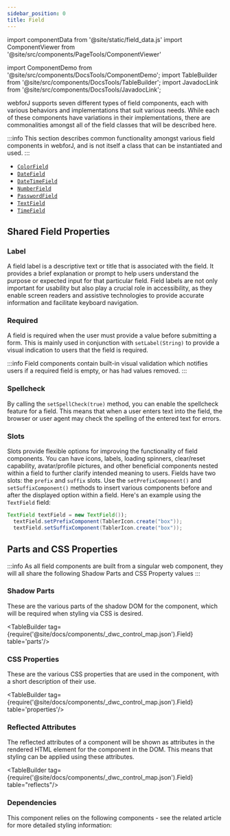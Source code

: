 ```yaml
---
sidebar_position: 0
title: Field
---
```


import componentData from '@site/static/field_data.js'
import ComponentViewer from '@site/src/components/PageTools/ComponentViewer'

import ComponentDemo from '@site/src/components/DocsTools/ComponentDemo';
import TableBuilder from '@site/src/components/DocsTools/TableBuilder';
import JavadocLink from '@site/src/components/DocsTools/JavadocLink';

<JavadocLink type="foundation" location="com/webforj/component/field/AbstractField"/>

webforJ supports seven different types of field components, each with various behaviors and implementations that suit various
needs. While each of these components have variations in their implementations, there are commonalities amongst all of the 
field classes that will be described here.

:::info
This section describes common functionality amongst various field components in webforJ, and is not itself a class that can be instantiated and used.
:::

<!-- <ComponentViewer componentData={componentData} /> -->

- [`ColorField`](/docs/components/fields/colorfield)
- [`DateField`](/docs/components/fields/datefield)
- [`DateTimeField`](/docs/components/fields/datetimefield)
- [`NumberField`](/docs/components/fields/numberfield)
- [`PasswordField`](/docs/components/fields/passwordfield)
- [`TextField`](/docs/components/fields/textfield)
- [`TimeField`](/docs/components/fields/timefield)

## Shared Field Properties 

<!-- ### Autocomplete

Specifies the browser's behavior regarding automatic form filling and completion. The available options include OFF, ON, and specific values for different types of autocomplete data such as names, addresses, and email addresses. The complete list of Enum values can be found in the Javadoc. -->

### Label

A field label is a descriptive text or title that is associated with the field. It provides a brief explanation or prompt to help users understand the purpose or expected input for that particular field. Field labels are not only important for usability but also play a crucial role in accessibility, as they enable screen readers and assistive technologies to provide accurate information and facilitate keyboard navigation.

### Required

A field is required when the user must provide a value before submitting a form. This is mainly used in conjunction with `setLabel(String)` to provide a visual indication to users that the field is required. 

:::info
Field components contain built-in visual validation which notifies users if a required field is empty, or has had values removed.
:::

### Spellcheck

By calling the `setSpellCheck(true)` method, you can enable the spellcheck feature for a field. This means that when a user enters text into the field, the browser or user agent may check the spelling of the entered text for errors.

### Slots

Slots provide flexible options for improving the functionality of field components. You can have icons, labels, loading spinners, clear/reset capability, avatar/profile pictures, and other beneficial components nested within a field to further clarify intended meaning to users.
Fields have two slots: the `prefix` and `suffix` slots. Use the `setPrefixComponent()` and `setSuffixComponent()` methods to insert various components before and after the displayed option within a field. Here's an example using the `TextField` field:

```java
TextField textField = new TextField());
  textField.setPrefixComponent(TablerIcon.create("box"));
  textField.setSuffixComponent(TablerIcon.create("box"));
```


## Parts and CSS Properties

:::info
As all field components are built from a singular web component, they will all share the
following Shadow Parts and CSS Property values
:::


### Shadow Parts

These are the various parts of the shadow DOM for the component, which will be required when styling via CSS is desired.

<TableBuilder tag={require('@site/docs/components/_dwc_control_map.json').Field}  table='parts'/>

### CSS Properties

These are the various CSS properties that are used in the component, with a short description of their use.

<TableBuilder tag={require('@site/docs/components/_dwc_control_map.json').Field}  table='properties'/>

### Reflected Attributes

The reflected attributes of a component will be shown as attributes in the rendered HTML element for the component in the DOM. This means that styling can be applied using these attributes.

<TableBuilder tag={require('@site/docs/components/_dwc_control_map.json').Field} table="reflects"/>

### Dependencies

This component relies on the following components - see the related article for more detailed styling information:

<TableBuilder tag='dwc-field' table="dependencies"/>